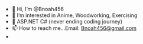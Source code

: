- 👋 Hi, I’m @Bnoah456
- 👀 I’m interested in Anime, Woodworking, Exercising
- 🌱 ASP.NET C# (never ending coding journey)
- 📫 How to reach me...Email: Bnoah456@gmail.com
- 

<!---
Bnoah456/Bnoah456 is a ✨ special ✨ repository because its `README.md` (this file) appears on your GitHub profile.
You can click the Preview link to take a look at your changes.
--->
